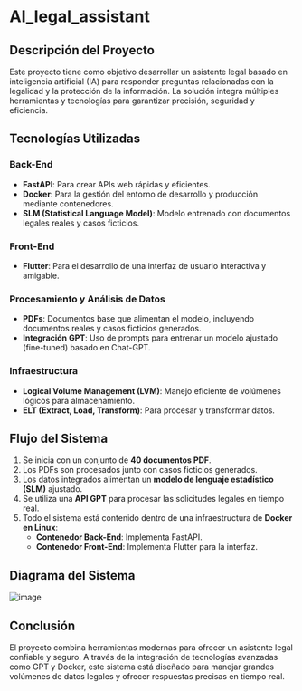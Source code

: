 # AI_legal_assistant


## Descripción del Proyecto
Este proyecto tiene como objetivo desarrollar un asistente legal basado en inteligencia artificial (IA) para responder preguntas relacionadas con la legalidad y la protección de la información. La solución integra múltiples herramientas y tecnologías para garantizar precisión, seguridad y eficiencia.

## Tecnologías Utilizadas

### Back-End
- **FastAPI**: Para crear APIs web rápidas y eficientes.
- **Docker**: Para la gestión del entorno de desarrollo y producción mediante contenedores.
- **SLM (Statistical Language Model)**: Modelo entrenado con documentos legales reales y casos ficticios.

### Front-End
- **Flutter**: Para el desarrollo de una interfaz de usuario interactiva y amigable.

### Procesamiento y Análisis de Datos
- **PDFs**: Documentos base que alimentan el modelo, incluyendo documentos reales y casos ficticios generados.
- **Integración GPT**: Uso de prompts para entrenar un modelo ajustado (fine-tuned) basado en Chat-GPT.

### Infraestructura
- **Logical Volume Management (LVM)**: Manejo eficiente de volúmenes lógicos para almacenamiento.
- **ELT (Extract, Load, Transform)**: Para procesar y transformar datos.

## Flujo del Sistema

1. Se inicia con un conjunto de **40 documentos PDF**.
2. Los PDFs son procesados junto con casos ficticios generados.
3. Los datos integrados alimentan un **modelo de lenguaje estadístico (SLM)** ajustado.
4. Se utiliza una **API GPT** para procesar las solicitudes legales en tiempo real.
5. Todo el sistema está contenido dentro de una infraestructura de **Docker en Linux**:
   - **Contenedor Back-End**: Implementa FastAPI.
   - **Contenedor Front-End**: Implementa Flutter para la interfaz.

## Diagrama del Sistema
![image](https://github.com/user-attachments/assets/0a6496ef-8d08-475c-a579-cb053fbb1c53)


## Conclusión
El proyecto combina herramientas modernas para ofrecer un asistente legal confiable y seguro. A través de la integración de tecnologías avanzadas como GPT y Docker, este sistema está diseñado para manejar grandes volúmenes de datos legales y ofrecer respuestas precisas en tiempo real.

